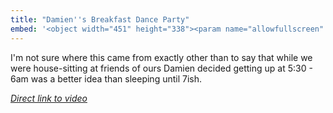 ```yaml
---
title: "Damien''s Breakfast Dance Party"
embed: '<object width="451" height="338"><param name="allowfullscreen" value="true" /><param name="allowscriptaccess" value="always" /><param name="movie" value="http://vimeo.com/moogaloop.swf?clip_id=6909033&amp;server=vimeo.com&amp;show_title=1&amp;show_byline=0&amp;show_portrait=0&amp;color=6b6868&amp;fullscreen=1" /><embed src="http://vimeo.com/moogaloop.swf?clip_id=6909033&amp;server=vimeo.com&amp;show_title=1&amp;show_byline=0&amp;show_portrait=0&amp;color=6b6868&amp;fullscreen=1" type="application/x-shockwave-flash" allowfullscreen="true" allowscriptaccess="always" width="451" height="338"></embed></object>'
---
```

<p>I'm not sure where this came from exactly other than to say that while we were house-sitting at friends of ours Damien decided getting up at 5:30 - 6am was a better idea than sleeping until 7ish.</p>
<p><em><a href="http://www.vimeo.com/6909033">Direct link to video</a></em></p>
